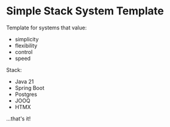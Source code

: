 # Simple Stack System Template

Template for systems that value:
* simplicity
* flexibility
* control
* speed

Stack:
* Java 21
* Spring Boot
* Postgres
* JOOQ
* HTMX

...that's it!
